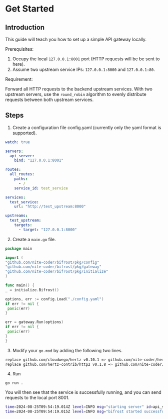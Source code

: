 # Get Started

## Introduction

This guide will teach you how to set up a simple API gateway locally.

Prerequisites:

1. Occupy the local `127.0.0.1:8001` port (HTTP requests will be be sent to here).
1. Assume two upstream service IPs: `127.0.0.1:8000` and `127.0.0.1:80`.

Requirement:

Forward all HTTP requests to the backend upstream services. With two upstream servers, use the `round_robin` algorithm to evenly distribute requests between both upstream services.

## Steps

1. Create a configuration file config.yaml (currently only the yaml format is supported).

  ```yaml
  watch: true

  servers:
    api_server:
      bind: "127.0.0.1:8001"

  routes:
    all_routes:
      paths:
        - /
      service_id: test_service

  services:
    test_service:
      url: "http://test_upstream:8000"

  upstreams:
    test_upstream:
      targets:
        - target: "127.0.0.1:8000"
  ```

2. Create a `main.go` file.

 ```Go
package main

import (
 "github.com/nite-coder/bifrost/pkg/config"
 "github.com/nite-coder/bifrost/pkg/gateway"
 "github.com/nite-coder/bifrost/pkg/initialize"
)

func main() {
 _ = initialize.Bifrost()

 options, err := config.Load("./config.yaml")
 if err != nil {
  panic(err)
 }

 err = gateway.Run(options)
 if err != nil {
  panic(err)
 }
}
 ```

3. Modify your `go.mod` by adding the following two lines.

```sh
replace github.com/cloudwego/hertz v0.10.1 => github.com/nite-coder/hertz v0.10.1
replace github.com/hertz-contrib/http2 v0.1.8 => github.com/nite-coder/http2 v0.1.8
```

4. Run

 ```shell
 go run .
 ```

You will then see that the service is successfully running, and you can send requests to the local port 8001.

 ```sh
 time=2024-08-25T09:54:19.014Z level=INFO msg="starting server" id=api_server bind=127.0.0.1:8001 transporter=netpoll
 time=2024-08-25T09:54:19.015Z level=INFO msg="bifrost started successfully" pid=3667
 ```
